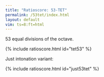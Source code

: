 ```yaml
---
title: "Ratioscore: 53-TET"
permalink: /53tet/index.html
layout: default
vim: ts=8:ft=html
---
```


53 equal divisions of the octave.

{% include ratioscore.html id="tet53" %}
<script type="application/x-ratioscore" id="tet53">
!!!OTL: 53 TET
**dtime	**ratio
*MM144	*Iclars
*	*ref:C3
1	2^(0/53)
1	2^(1/53)
1	2^(2/53)
1	2^(3/53)
1	2^(4/53)
1	2^(5/53)
1	2^(6/53)
1	2^(7/53)
1	2^(8/53)
1	2^(9/53)
1	2^(10/53)
1	2^(11/53)
1	2^(12/53)
1	2^(13/53)
1	2^(14/53)
1	2^(15/53)
1	2^(16/53)
1	2^(17/53)
1	2^(18/53)
1	2^(19/53)
1	2^(20/53)
1	2^(21/53)
1	2^(22/53)
1	2^(23/53)
1	2^(24/53)
1	2^(25/53)
1	2^(26/53)
1	2^(27/53)
1	2^(28/53)
1	2^(29/53)
1	2^(30/53)
1	2^(31/53)
1	2^(32/53)
1	2^(33/53)
1	2^(34/53)
1	2^(35/53)
1	2^(36/53)
1	2^(37/53)
1	2^(38/53)
1	2^(39/53)
1	2^(40/53)
1	2^(41/53)
1	2^(42/53)
1	2^(43/53)
1	2^(44/53)
1	2^(45/53)
1	2^(46/53)
1	2^(47/53)
1	2^(48/53)
1	2^(49/53)
1	2^(50/53)
1	2^(51/53)
1	2^(52/53)
2	2^(53/53)
*-	*-
</script>

Just intonation variant:


{% include ratioscore.html id="just53tet" %}
<script type="application/x-ratioscore" id="just53tet">
!!!OTL: just approximation to 53 TET
**dtime	**ratio
*MM144	*Iclars
*	*ref:C3
1	1
1	81/80
1	128/125
1	25/24
1	256/243
1	16/15
1	27/25
1	800/729
1	10/9
1	9/8
1	256/225
1	144/125
1	75/64
1	32/27
1	6/5
1	11/9
1	16/13
1	5/4
1	81/64
1	32/25
1	13/10
1	21/16
1	4/3
1	27/20
1	512/375
1	25/18
1	45/32
1	729/512
1	2^(28/53)
1	2^(29/53)
1	2^(30/53)
1	3/2
1	2^(32/53)
1	2^(33/53)
1	2^(34/53)
1	2^(35/53)
1	8/5
1	2^(37/53)
1	2^(38/53)
1	2^(39/53)
1	2^(40/53)
1	2^(41/53)
1	2^(42/53)
1	7/4
1	16/9
1	9/5
1	2^(46/53)
1	2^(47/53)
1	15/8
1	2^(49/53)
1	2^(50/53)
1	2^(51/53)
1	2^(52/53)
2	2
*-	*-
</script>



